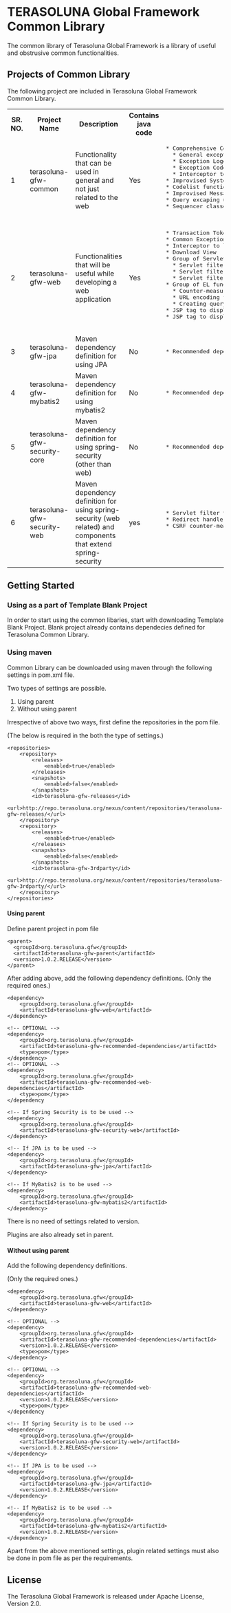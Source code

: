 # TERASOLUNA Global Framework Common Library

The common library of Terasoluna Global Framework is a library of useful and obstrusive common functionalities.

## Projects of Common Library

The following project are included in Terasoluna Global Framework Common Library.

<table>
  <tr>
    <th>SR. NO.</th><th>Project Name</th><th>Description</th><th>Contains java code</th><th>Functionalities</th>
  </tr>
  <tr>
    <td>1</td>
    <td>terasoluna-gfw-common</td>
    <td>Functionality that can be used in general and not just related to the web</td>
    <td>Yes</td>
    <td>
    <pre>
* Comprehensive Common Exception Handling Mechanism
  * General exception class (designed as per the needs of this mechanism)
  * Exception Logger
  * Exception Codes
  * Interceptor to output exception log
* Improvised System Time handling mechanism
* Codelist functionality
* Improvised Message handling mechasim
* Query excaping utilities for SQL, JPQL
* Sequencer classes
     </pre>
    </td>
  </tr>
  <tr>
    <td>2</td>
    <td>terasoluna-gfw-web</td><td>Functionalities that will be useful while developing a web application</td>
    <td>Yes</td>
    <td>
    <pre>
* Transaction Token Mechanism (Mechanism to prevent double submit)
* Common Exception Handler
* Interceptor to load Codelist
* Download View
* Group of Servlet filters to output log of information in MDC
  * Servlet filter parent class
  * Servlet filter to output tracking Id
  * Servlet filter to clear MDC
* Group of EL functions
  * Counter-measure for Cross-Site-Scripting
  * URL encoding functionality
  * Creating query parameters from JavaBean
* JSP tag to display pagination
* JSP tag to display output messages after request processes
    </pre>
    </td>
  </tr>
  <tr>
    <td>3</td><td>terasoluna-gfw-jpa</td><td>Maven dependency definition for using JPA</td><td>No</td><td><pre>* Recommended dependency definition</pre></td>
  </tr>
  <tr>
    <td>4</td><td>terasoluna-gfw-mybatis2</td><td>Maven dependency definition for using mybatis2</td><td>No</td><td><pre>* Recommended dependency definition</pre></td>
  </tr>
  <tr>
    <td>5</td><td>terasoluna-gfw-security-core</td><td>Maven dependency definition for using spring-security (other than web)</td><td>No</td><td><pre>* Recommended dependency definition</pre></td>
  </tr>
  <tr>
    <td>6</td>
    <td>terasoluna-gfw-security-web</td>
    <td>Maven dependency definition for using spring-security (web related) and components that extend spring-security</td>
    <td>yes</td>
    <td>
    <pre>
* Servlet filter to output the authenticated username in log
* Redirect handler to counter-measure open redirect vulnerablibility
* CSRF counter-measure
    </pre>
    </td>
  </tr>
</table>

## Getting Started

### Using as a part of Template Blank Project

In order to start using the common libaries, start with downloading Template Blank Project. Blank project already contains dependecies defined for Terasoluna Common Library.

### Using maven

Common Library can be downloaded using maven through the following settings in pom.xml file. 

Two types of settings are possible. 

1. Using parent
2. Without using parent

Irrespective of above two ways, first define the repositories in the pom file.

(The below is required in the both the type of settings.)

    <repositories>
        <repository>
            <releases>
                <enabled>true</enabled>
            </releases>
            <snapshots>
                <enabled>false</enabled>
            </snapshots>
            <id>terasoluna-gfw-releases</id>
            <url>http://repo.terasoluna.org/nexus/content/repositories/terasoluna-gfw-releases/</url>
        </repository>
        <repository>
            <releases>
                <enabled>true</enabled>
            </releases>
            <snapshots>
                <enabled>false</enabled>
            </snapshots>
            <id>terasoluna-gfw-3rdparty</id>
            <url>http://repo.terasoluna.org/nexus/content/repositories/terasoluna-gfw-3rdparty/</url>
        </repository>
    </repositories>

#### Using parent

Define parent project in pom file

    <parent>
      <groupId>org.terasoluna.gfw</groupId>
      <artifactId>terasoluna-gfw-parent</artifactId>
      <version>1.0.2.RELEASE</version>
    </parent>

After adding above, add the following dependency definitions. 
(Only the required ones.)

    <dependency>
        <groupId>org.terasoluna.gfw</groupId>
        <artifactId>terasoluna-gfw-web</artifactId>
    </dependency>

    <!-- OPTIONAL -->
    <dependency>
        <groupId>org.terasoluna.gfw</groupId>
        <artifactId>terasoluna-gfw-recommended-dependencies</artifactId>
        <type>pom</type>
    </dependency>
    <!-- OPTIONAL -->
    <dependency>
        <groupId>org.terasoluna.gfw</groupId>
        <artifactId>terasoluna-gfw-recommended-web-dependencies</artifactId>
        <type>pom</type>
    </dependency

    <!-- If Spring Security is to be used -->
    <dependency>
        <groupId>org.terasoluna.gfw</groupId>
        <artifactId>terasoluna-gfw-security-web</artifactId>
    </dependency>

    <!-- If JPA is to be used -->
    <dependency>
        <groupId>org.terasoluna.gfw</groupId>
        <artifactId>terasoluna-gfw-jpa</artifactId>
    </dependency>

    <!-- If MyBatis2 is to be used -->
    <dependency>
        <groupId>org.terasoluna.gfw</groupId>
        <artifactId>terasoluna-gfw-mybatis2</artifactId>
    </dependency>

There is no need of settings related to version. 

Plugins are also already set in parent.

#### Without using parent

Add the following dependency definitions. 

(Only the required ones.)

    <dependency>
        <groupId>org.terasoluna.gfw</groupId>
        <artifactId>terasoluna-gfw-web</artifactId>
    </dependency>

    <!-- OPTIONAL -->
    <dependency>
        <groupId>org.terasoluna.gfw</groupId>
        <artifactId>terasoluna-gfw-recommended-dependencies</artifactId>
        <version>1.0.2.RELEASE</version>
        <type>pom</type>
    </dependency>

    <!-- OPTIONAL -->
    <dependency>
        <groupId>org.terasoluna.gfw</groupId>
        <artifactId>terasoluna-gfw-recommended-web-dependencies</artifactId>
        <version>1.0.2.RELEASE</version>
        <type>pom</type>
    </dependency

    <!-- If Spring Security is to be used -->
    <dependency>
        <groupId>org.terasoluna.gfw</groupId>
        <artifactId>terasoluna-gfw-security-web</artifactId>
        <version>1.0.2.RELEASE</version>
    </dependency>

    <!-- If JPA is to be used -->
    <dependency>
        <groupId>org.terasoluna.gfw</groupId>
        <artifactId>terasoluna-gfw-jpa</artifactId>
        <version>1.0.2.RELEASE</version>
    </dependency>

    <!-- If MyBatis2 is to be used -->
    <dependency>
        <groupId>org.terasoluna.gfw</groupId>
        <artifactId>terasoluna-gfw-mybatis2</artifactId>
        <version>1.0.2.RELEASE</version>
    </dependency>

Apart from the above mentioned settings, plugin related settings must also be done in pom file as per the requirements.

## License
The Terasoluna Global Framework is released under Apache  License, Version 2.0.
